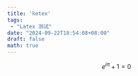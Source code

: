 ```yaml
---
title: 'ketex'
tags:
 - "Latex 测试"
date: "2024-09-22T18:54:08+08:00"
draft: false
math: true
---
```


$$
e^{i\pi} + 1 = 0
$$